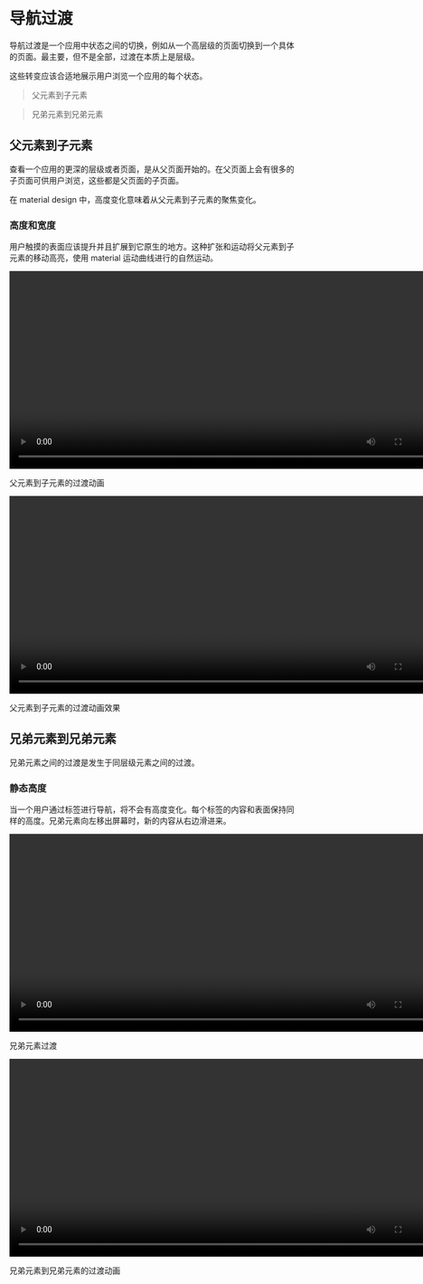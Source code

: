 # 导航过渡   

导航过渡是一个应用中状态之间的切换，例如从一个高层级的页面切换到一个具体的页面。最主要，但不是全部，过渡在本质上是层级。

这些转变应该合适地展示用户浏览一个应用的每个状态。

> 父元素到子元素

> 兄弟元素到兄弟元素

## 父元素到子元素   

查看一个应用的更深的层级或者页面，是从父页面开始的。在父页面上会有很多的子页面可供用户浏览，这些都是父页面的子页面。

在 material design 中，高度变化意味着从父元素到子元素的聚焦变化。

### 高度和宽度   

用户触摸的表面应该提升并且扩展到它原生的地方。这种扩张和运动将父元素到子元素的移动高亮，使用 material 运动曲线进行的自然运动。

<video crossorigin="anonymous"  loop  controls width="760" height="350">
<source src="http://materialdesign.qiniudn.com/videos/patterns_navigational-transitions_parent-to-child_list-02_xhdpi_019.mp4">
</video>

父元素到子元素的过渡动画

<video crossorigin="anonymous"  loop  controls width="760" height="350">
<source src="http://materialdesign.qiniudn.com/videos/patterns_navigational-transitions_parent-to-child_calendar_tablet_xhdpi_004.mp4">
</video>

父元素到子元素的过渡动画效果

## 兄弟元素到兄弟元素
兄弟元素之间的过渡是发生于同层级元素之间的过渡。

### 静态高度   

当一个用户通过标签进行导航，将不会有高度变化。每个标签的内容和表面保持同样的高度。兄弟元素向左移出屏幕时，新的内容从右边滑进来。

<video crossorigin="anonymous"  loop  controls width="760" height="350">
<source src="http://materialdesign.qiniudn.com/videos/patterns_navigational-transitions_sibling-to-sibling_tabs-01_xhdpi_013.mp4">
</video>

兄弟元素过渡

<video crossorigin="anonymous"  loop  controls width="760" height="350">
<source src="http://materialdesign.qiniudn.com/videos/patterns_navigational-transitions_sibling-to-sibling_tabs-02_xhdpi_003.mp4">
</video>

兄弟元素到兄弟元素的过渡动画



